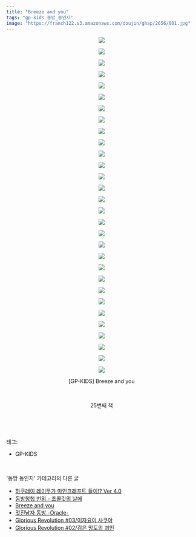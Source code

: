 ```yaml
---
title: "Breeze and you"
tags: "gp-kids 동방_동인지"
image: "https://franch122.s3.amazonaws.com/doujin/ghap/2656/001.jpg"
---
```

<div class="article">
<p style="text-align: center; clear: none; float: none;"><img src="{{ site.imgserver4 }}/ghap/2656/001.jpg"/></p>
<p style="text-align: center; clear: none; float: none;"><img src="{{ site.imgserver4 }}/ghap/2656/002.jpg"/></p>
<p style="text-align: center; clear: none; float: none;"><img src="{{ site.imgserver4 }}/ghap/2656/003.jpg"/></p>
<p style="text-align: center; clear: none; float: none;"><img src="{{ site.imgserver4 }}/ghap/2656/004.jpg"/></p>
<p style="text-align: center; clear: none; float: none;"><img src="{{ site.imgserver4 }}/ghap/2656/005.jpg"/></p>
<p style="text-align: center; clear: none; float: none;"><img src="{{ site.imgserver4 }}/ghap/2656/006.jpg"/></p>
<p style="text-align: center; clear: none; float: none;"><img src="{{ site.imgserver4 }}/ghap/2656/007.jpg"/></p>
<p style="text-align: center; clear: none; float: none;"><img src="{{ site.imgserver4 }}/ghap/2656/008.jpg"/></p>
<p style="text-align: center; clear: none; float: none;"><img src="{{ site.imgserver4 }}/ghap/2656/009.jpg"/></p>
<p style="text-align: center; clear: none; float: none;"><img src="{{ site.imgserver4 }}/ghap/2656/010.jpg"/></p>
<p style="text-align: center; clear: none; float: none;"><img src="{{ site.imgserver4 }}/ghap/2656/011.jpg"/></p>
<p style="text-align: center; clear: none; float: none;"><img src="{{ site.imgserver4 }}/ghap/2656/012.jpg"/></p>
<p style="text-align: center; clear: none; float: none;"><img src="{{ site.imgserver4 }}/ghap/2656/013.jpg"/></p>
<p style="text-align: center; clear: none; float: none;"><img src="{{ site.imgserver4 }}/ghap/2656/014.jpg"/></p>
<p style="text-align: center; clear: none; float: none;"><img src="{{ site.imgserver4 }}/ghap/2656/015.jpg"/></p>
<p style="text-align: center; clear: none; float: none;"><img src="{{ site.imgserver4 }}/ghap/2656/016.jpg"/></p>
<p style="text-align: center; clear: none; float: none;"><img src="{{ site.imgserver4 }}/ghap/2656/017.jpg"/></p>
<p style="text-align: center; clear: none; float: none;"><img src="{{ site.imgserver4 }}/ghap/2656/018.jpg"/></p>
<p style="text-align: center; clear: none; float: none;"><img src="{{ site.imgserver4 }}/ghap/2656/019.jpg"/></p>
<p style="text-align: center; clear: none; float: none;"><img src="{{ site.imgserver4 }}/ghap/2656/020.jpg"/></p>
<p style="text-align: center; clear: none; float: none;"><img src="{{ site.imgserver4 }}/ghap/2656/021.jpg"/></p>
<p style="text-align: center; clear: none; float: none;"><img src="{{ site.imgserver4 }}/ghap/2656/022.jpg"/></p>
<p style="text-align: center; clear: none; float: none;"><img src="{{ site.imgserver4 }}/ghap/2656/023.jpg"/></p>
<p style="text-align: center; clear: none; float: none;"><img src="{{ site.imgserver4 }}/ghap/2656/024.jpg"/></p>
<p style="text-align: center; clear: none; float: none;"><img src="{{ site.imgserver4 }}/ghap/2656/025.jpg"/></p>
<p style="text-align: center; clear: none; float: none;"><img src="{{ site.imgserver4 }}/ghap/2656/026.jpg"/></p>
<p style="text-align: center; clear: none; float: none;"><img src="{{ site.imgserver4 }}/ghap/2656/027.jpg"/></p>
<p style="text-align: center; clear: none; float: none;"><img src="{{ site.imgserver4 }}/ghap/2656/028.jpg"/></p>
<p style="text-align: center; clear: none; float: none;"><img src="{{ site.imgserver4 }}/ghap/2656/029.jpg"/></p>
<p style="text-align: center; clear: none; float: none;"><img src="{{ site.imgserver4 }}/ghap/2656/030.jpg"/></p>
<p style="text-align: center; clear: none; float: none;">[GP-KIDS] Breeze and you</p>
<p style="text-align: center; clear: none; float: none;"><br/></p>
<p style="text-align: center; clear: none; float: none;">25번째 책</p>
<p><br/></p>
</div><br/>
<div class="tagTrail">
<p>태그: </p>
<ul>
<li>GP-KIDS</li>
</ul>
</div><br/>
<div class="another">
<p>'동방 동인지' 카테고리의 다른 글</p>
<ul>
<li><a href="/ghap_2659">하쿠레이 레이무가 마인크래프트 들이!? Ver 4.0</a></li>
<li><a href="/ghap_2658">동방청첩 번외 - 초콜릿의 날에</a></li>
<li><a href="/ghap_2656">Breeze and you</a></li>
<li><a href="/ghap_2655">멋진남자 동방 -Oracle-</a></li>
<li><a href="/ghap_2654">Glorious Revolution #03/이자요이 사쿠야</a></li>
<li><a href="/ghap_2653">Glorious Revolution #02/검은 망토의 괴인</a></li>
</ul>
</div><br/>
<div class="cb_module cb_fluid">
<div class="cb_wrt cb_profile">
</div><!-- commentList close -->
</div><br/>
